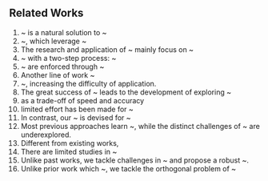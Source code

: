 ## Related Works
1. ~ is a natural solution to ~
2. ~, which leverage ~
3. The research and application of ~ mainly focus on ~
4. ~ with a two-step process: ~
5. ~ are enforced through ~
6. Another line of work ~
7. ~, increasing the difficulty of application.
8. The great success of ~ leads to the development of exploring ~
9. as a trade-off of speed and accuracy
10. limited effort has been made for ~
11. In contrast, our ~ is devised for ~
12. Most previous approaches learn ~, while the distinct challenges of ~ are underexplored.
13. Different from existing works,
14. There are limited studies in ~
15. Unlike past works, we tackle challenges in ~ and propose a robust ~.
16. Unlike prior work which ~, we tackle the orthogonal problem of ~
